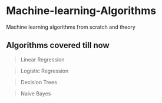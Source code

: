 # Machine-learning-Algorithms
Machine learning algorithms from scratch and theory

## Algorithms covered till now

> Linear Regression

> Logistic Regression

> Decision Trees

> Naive Bayes
